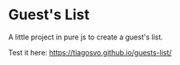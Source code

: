 # Guest's List

A little project in pure js to create a guest's list.

Test it here: https://tiagosvo.github.io/guests-list/
